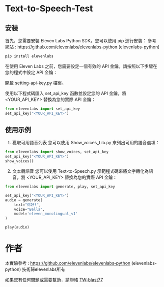 
# Text-to-Speech-Test
## 安装

首先，您需要安裝 Eleven Labs Python SDK。您可以使用 pip 進行安裝：
參考網站 : https://github.com/elevenlabs/elevenlabs-python (elevenlabs-python)

```bash
pip install elevenlabs
```
在使用 Eleven Labs 之前，您需要設定一個有效的 API 金鑰。請按照以下步驟在您的程式中設定 API 金鑰：

開啟 setting-api-key.py 檔案。

使用以下程式碼匯入 set_api_key 函數並設定您的 API 金鑰。將 <YOUR_API_KEY> 替換為您的實際 API 金鑰：
```py
from elevenlabs import set_api_key
set_api_key("<YOUR_API_KEY>")
```
## 使用示例
1. 獲取可用語音列表
您可以使用 Show_voices_Lib.py 來列出可用的語音選項：
```py
from elevenlabs import show_voices, set_api_key
set_api_key("<YOUR_API_KEY>")
show_voices()
```
2. 文本轉語音
您可以使用 Text-to-Speech.py 示範程式碼來將文字轉化為語音。將 <YOUR_API_KEY> 替換為您的實際 API 金鑰：
```py
from elevenlabs import generate, play, set_api_key

set_api_key("<YOUR_API_KEY>")
audio = generate(
    text="你好!",
    voice="Bella",
    model='eleven_monolingual_v1'
)

play(audio)

```
# 作者
本實驗參考 : https://github.com/elevenlabs/elevenlabs-python (elevenlabs-python)
技術歸elevenlabs所有

如果您有任何問題或需要幫助，請聯絡 [TW-blast77](apple123499220@gmail.com)